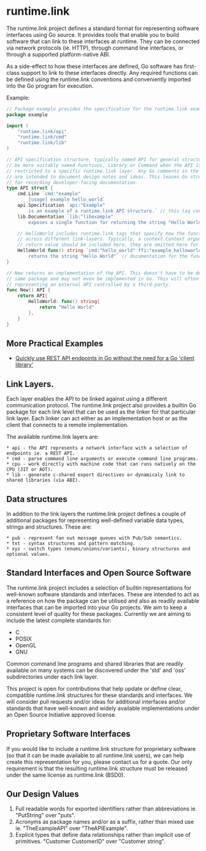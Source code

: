 # runtime.link

The runtime.link project defines a standard format for representing software interfaces 
using Go source. It provides tools that enable you to build software that can link 
to these interfaces at runtime. They can be connected via network protocols (ie. HTTP), 
through command line interfaces, or through a supported platform-native ABI.

As a side-effect to how these interfaces are defined, Go software has first-class support
to link to these interfaces directly. Any required functions can be defined using the 
runtime.link conventions and conveniently imported into the Go program for execution.

Example:
```go
// Package example provides the specification for the runtime.link example API.
package example

import (
    "runtime.link/api"
    "runtime.link/cmd"
    "runtime.link/lib"
)

// API specification structure, typically named API for general structures, may
// be more suitably named Functions, Library or Command when the API is 
// restricted to a specific runtime.link layer. Any Go comments in the source
// are intended to document design notes and ideas. This leaves Go struct tags 
// for recording developer-facing documentation.
type API struct {
    cmd.Line `cmd:"example"
        [usage] example hello_world`
    api.Specification `api:"Example"
        is an example of a runtime.link API structure.` // this tag contains the API's introductory documentation.
    lib.Documentation `lib:"libexample"
        exposes a single function for returning the string "Hello World"` // this tag contains the API's introductory documentation.

    // HelloWorld includes runtime.link tags that specify how the function is called 
    // across different link-layers. Typically, a context.Context argument and error 
    // return value should be included here, they are omitted here for brevity.
    HelloWorld func() string `cmd:"hello_world" ffi:"example_helloworld func()$char" rest:"GET /hello_world"
        returns the string "Hello World"` // documentation for the function.
}

// New returns an implementation of the API. This doesn't have to be defined in the
// same package and may not even be implemented in Go. This will often be the case when 
// representing an external API controlled by a third-party.
func New() API {
    return API{
        HelloWorld: func() string{
            return "Hello World"
        },
    }
}
```

## More Practical Examples

* [Quickly use REST API endpoints in Go without the need for a Go 'client library'](api/internal/rest/example/Link.md)

## Link Layers.
Each layer enables the API to be linked against using a different communication protocol. The 
runtime.link project also provides a builtin Go package for each link level that can be used as 
the linker for that particular link layer. Each linker can act either as an implementation host
or as the client that connects to a remote implementation.

The available runtime.link layers are:

    * api - the API represents a network interface with a selection of endpoints ie. a REST API.
    * cmd - parse command line arguments or execute command line programs.
    * cpu - work directly with machine code that can runs natively on the CPU (JIT or AOT).
    * lib - generate c-shared export directives or dynamicaly link to shared libraries (via ABI).

## Data structures
In addition to the link layers the runtime.link project defines a couple of additional packages
for representing well-defined variable data types, strings and structures. These are:

    * pub - represent fan out message queues with Pub/Sub semantics.
    * txt - syntax structures and pattern matching.
    * xyz - switch types (enums/unions/variants), binary structures and optional values.

## Standard Interfaces and Open Source Software

The runtime.link project includes a selection of builtin representations for well-known software
standards and interfaces. These are intended to act as a reference on how the package can 
be utilised and also as readily available interfaces that can be imported into your Go
projects. We aim to keep a consistent level of quality for these packages. Currently
we are aiming to include the latest complete standards for:

* C
* POSIX
* OpenGL
* GNU

Common command line programs and shared libraries that are readily available on many
systems can be discovered under the 'std' and 'oss' subdirectories under each link
layer.

This project is open for contributions that help update or define clear, compatible 
runtime.link structures for these standards and interfaces. We will consider pull 
requests and/or ideas for additional interfaces and/or standards that have well-known 
and widely available implementations under an Open Source Initiative approved license.

## Proprietary Software Interfaces

If you would like to include a runtime.link structure for proprietary software (so that 
it can be made available to all runtime.link users), we can help create this representation 
for you, please contact us for a quote. Our only requirement is that the resulting runtime.link 
structure must be released under the same license as runtime.link (BSD0).

## Our Design Values

1. Full readable words for exported identifiers rather than abbreviations ie. "PutString" over "puts".
2. Acronyms as package names and/or as a suffix, rather than mixed use ie. "TheExampleAPI" over "TheAPIExample".
3. Explicit types that define data relationships rather than implicit use of primitives. "Customer CustomerID" over "Customer string".

   
